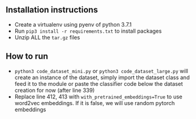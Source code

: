 ## Installation instructions

- Create a virtualenv using pyenv of python 3.7.1
- Run `pip3 install -r requirements.txt` to install packages
- Unzip ALL the `tar.gz` files

## How to run

- `python3 code_dataset_mini.py` or `python3 code_dataset_large.py` will create an instance of the dataset, simply import the dataset class and feed it to the module or paste the classifier code below the dataset creation for now (after line 339)
- Replace line 412, 413 with `with_pretrained_embeddings=True` to use word2vec embeddings. If it is false, we will use random pytorch embeddings
